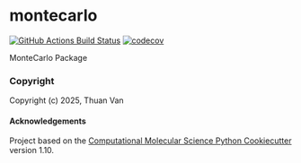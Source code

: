 montecarlo
==============================
[//]: # (Badges)
[![GitHub Actions Build Status](https://github.com/ttv04/montecarlo/workflows/CI/badge.svg)](https://github.com/ttv04/montecarlo/actions?query=workflow%3ACI)
[![codecov](https://codecov.io/gh/ttv04/montecarlo/branch/main/graph/badge.svg)](https://codecov.io/gh/ttv04/montecarlo)


MonteCarlo Package

### Copyright

Copyright (c) 2025, Thuan Van


#### Acknowledgements
 
Project based on the 
[Computational Molecular Science Python Cookiecutter](https://github.com/molssi/cookiecutter-cms) version 1.10.
